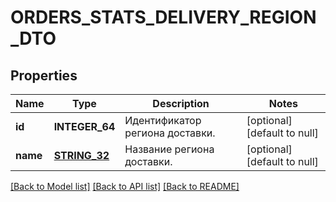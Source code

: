 # ORDERS_STATS_DELIVERY_REGION_DTO

## Properties
Name | Type | Description | Notes
------------ | ------------- | ------------- | -------------
**id** | **INTEGER_64** | Идентификатор региона доставки. | [optional] [default to null]
**name** | [**STRING_32**](STRING_32.md) | Название региона доставки. | [optional] [default to null]

[[Back to Model list]](../README.md#documentation-for-models) [[Back to API list]](../README.md#documentation-for-api-endpoints) [[Back to README]](../README.md)


